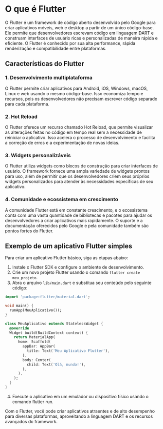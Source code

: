 # O que é Flutter

O Flutter é um framework de código aberto desenvolvido pelo Google para criar aplicativos móveis, web e desktop a partir de um único código-base. Ele permite que desenvolvedores escrevam código em linguagem DART e construam interfaces de usuário ricas e personalizadas de maneira rápida e eficiente. O Flutter é conhecido por sua alta performance, rápida renderização e compatibilidade entre plataformas.

## Características do Flutter

### 1. Desenvolvimento multiplataforma

O Flutter permite criar aplicativos para Android, iOS, Windows, macOS, Linux e web usando o mesmo código-base. Isso economiza tempo e recursos, pois os desenvolvedores não precisam escrever código separado para cada plataforma.

### 2. Hot Reload

O Flutter oferece um recurso chamado Hot Reload, que permite visualizar as alterações feitas no código em tempo real sem a necessidade de reiniciar o aplicativo. Isso acelera o processo de desenvolvimento e facilita a correção de erros e a experimentação de novas ideias.

### 3. Widgets personalizáveis

O Flutter utiliza widgets como blocos de construção para criar interfaces de usuário. O framework fornece uma ampla variedade de widgets prontos para uso, além de permitir que os desenvolvedores criem seus próprios widgets personalizados para atender às necessidades específicas de seu aplicativo.

### 4. Comunidade e ecossistema em crescimento

A comunidade Flutter está em constante crescimento, e o ecossistema conta com uma vasta quantidade de bibliotecas e pacotes para ajudar os desenvolvedores a criar aplicativos mais rapidamente. O suporte e a documentação oferecidos pelo Google e pela comunidade também são pontos fortes do Flutter.

## Exemplo de um aplicativo Flutter simples

Para criar um aplicativo Flutter básico, siga as etapas abaixo:

1. Instale o Flutter SDK e configure o ambiente de desenvolvimento.
2. Crie um novo projeto Flutter usando o comando `flutter create meu_projeto`.
3. Abra o arquivo `lib/main.dart` e substitua seu conteúdo pelo seguinte código:

```dart
import 'package:flutter/material.dart';

void main() {
  runApp(MeuAplicativo());
}

class MeuAplicativo extends StatelessWidget {
  @override
  Widget build(BuildContext context) {
    return MaterialApp(
      home: Scaffold(
        appBar: AppBar(
          title: Text('Meu Aplicativo Flutter'),
        ),
        body: Center(
          child: Text('Olá, mundo!'),
        ),
      ),
    );
  }
}
```

4. Execute o aplicativo em um emulador ou dispositivo físico usando o comando flutter run.

Com o Flutter, você pode criar aplicativos atraentes e de alto desempenho para diversas plataformas, aproveitando a linguagem DART e os recursos avançados do framework.